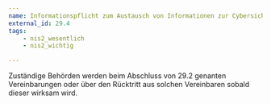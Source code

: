 ```yaml
---
name: Informationspflicht zum Austausch von Informationen zur Cybersicherheit
external_id: 29.4
tags:
    - nis2_wesentlich
    - nis2_wichtig

---
```


Zuständige Behörden werden beim Abschluss von 29.2 genanten Vereinbarungen oder über den Rücktritt aus solchen Vereinbaren sobald dieser wirksam wird.
